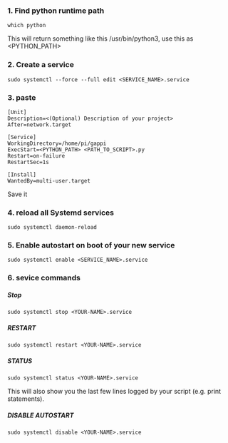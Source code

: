 ### 1. Find python runtime path
    which python
This will return something like this /usr/bin/python3, use this as <PYTHON_PATH>

### 2. Create a service
    sudo systemctl --force --full edit <SERVICE_NAME>.service
    
### 3. paste
    [Unit]
    Description=<(Optional) Description of your project>
    After=network.target

    [Service]
    WorkingDirectory=/home/pi/gappi
    ExecStart=<PYTHON_PATH> <PATH_TO_SCRIPT>.py
    Restart=on-failure
    RestartSec=1s
    
    [Install]
    WantedBy=multi-user.target
Save it

### 4. reload all Systemd services
    sudo systemctl daemon-reload

### 5. Enable autostart on boot of your new service
    sudo systemctl enable <SERVICE_NAME>.service

### 6. sevice commands
##### Stop
    sudo systemctl stop <YOUR-NAME>.service
##### RESTART
    sudo systemctl restart <YOUR-NAME>.service
##### STATUS
    sudo systemctl status <YOUR-NAME>.service
This will also show you the last few lines logged by your script (e.g. print statements).
##### DISABLE AUTOSTART
    sudo systemctl disable <YOUR-NAME>.service
